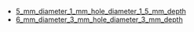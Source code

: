 * [5_mm_diameter_1_mm_hole_diameter_1_5_mm_depth](5_mm_diameter_1_mm_hole_diameter_1_5_mm_depth)
* [6_mm_diameter_3_mm_hole_diameter_3_mm_depth](6_mm_diameter_3_mm_hole_diameter_3_mm_depth)
